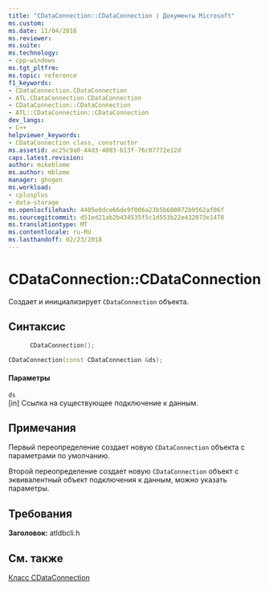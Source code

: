 ```yaml
---
title: "CDataConnection::CDataConnection | Документы Microsoft"
ms.custom: 
ms.date: 11/04/2016
ms.reviewer: 
ms.suite: 
ms.technology:
- cpp-windows
ms.tgt_pltfrm: 
ms.topic: reference
f1_keywords:
- CDataConnection.CDataConnection
- ATL.CDataConnection.CDataConnection
- CDataConnection::CDataConnection
- ATL::CDataConnection::CDataConnection
dev_langs:
- C++
helpviewer_keywords:
- CDataConnection class, constructor
ms.assetid: ac25c9a0-44d3-4083-b13f-76c07772e12d
caps.latest.revision: 
author: mikeblome
ms.author: mblome
manager: ghogen
ms.workload:
- cplusplus
- data-storage
ms.openlocfilehash: 4405e0dce66de9f006a23b5b680072b9562af06f
ms.sourcegitcommit: d51ed21ab2b434535f5c1d553b22e432073e1478
ms.translationtype: MT
ms.contentlocale: ru-RU
ms.lasthandoff: 02/23/2018
---
```

# <a name="cdataconnectioncdataconnection"></a>CDataConnection::CDataConnection
Создает и инициализирует `CDataConnection` объекта.  
  
## <a name="syntax"></a>Синтаксис  
  
```cpp
      CDataConnection();   

CDataConnection(const CDataConnection &ds);  
```  
  
#### <a name="parameters"></a>Параметры  
 `ds`  
 [in] Ссылка на существующее подключение к данным.  
  
## <a name="remarks"></a>Примечания  
 Первый переопределение создает новую `CDataConnection` объекта с параметрами по умолчанию.  
  
 Второй переопределение создает новую `CDataConnection` объект с эквивалентный объект подключения к данным, можно указать параметры.  
  
## <a name="requirements"></a>Требования  
 **Заголовок:** atldbcli.h  
  
## <a name="see-also"></a>См. также  
 [Класс CDataConnection](../../data/oledb/cdataconnection-class.md)